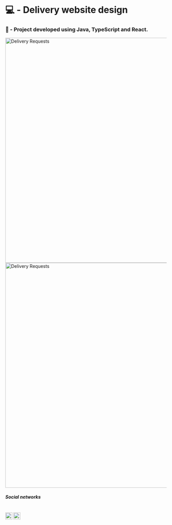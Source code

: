# 💻 - Delivery website design
 ### 📝 - Project developed using Java, TypeScript and React.

<a href="https://matheusgonzaga-sds2.netlify.app/">
  <img align=""left" alt="Delivery Requests" width="700px" src="https://user-images.githubusercontent.com/56082460/107785685-a689c480-6d2b-11eb-8303-5f02f3115918.png" />
                                                                                                                                </a> <br />
                                                                                      
<a href="https://matheusgonzaga-sds2.netlify.app/orders">
  <img align=""left" alt="Delivery Requests" width="700px" src="https://user-images.githubusercontent.com/56082460/107785805-ccaf6480-6d2b-11eb-8908-befa9fee0a7e.png" />
                                                                                                                                </a>   <br />
 
 
 ##### Social networks <br/> </br>

<a href="https://www.instagram.com/matheusgonzaaga/">
  <img align=""left" alt="Matheus Instagram" width="22px" src="https://cdn.jsdelivr.net/npm/simple-icons@v3/icons/instagram.svg" />
                                                                                                                                </a>
    <a href="https://twitter.com/borrachaum">
  <img align="left" alt="Matheus Twitter" width="22px" src="https://cdn.jsdelivr.net/npm/simple-icons@v3/icons/twitter.svg" />
                                                                                                                           </a>                                                                                                                                
                       
                                                                                                                                
                       


